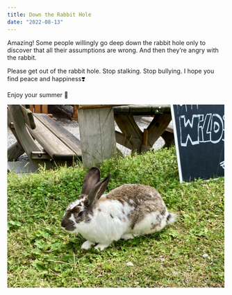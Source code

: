 ```yaml
---
title: Down the Rabbit Hole
date: "2022-08-13"
---
```


Amazing! Some people willingly go deep down the rabbit hole only to discover that all their assumptions are wrong. And then they’re angry with the rabbit. 

Please get out of the rabbit hole. Stop stalking. Stop bullying. I hope you find peace and happiness❣️

Enjoy your summer 🌻

<img src="/static/img/IMG-bunny.jpg" width="500">